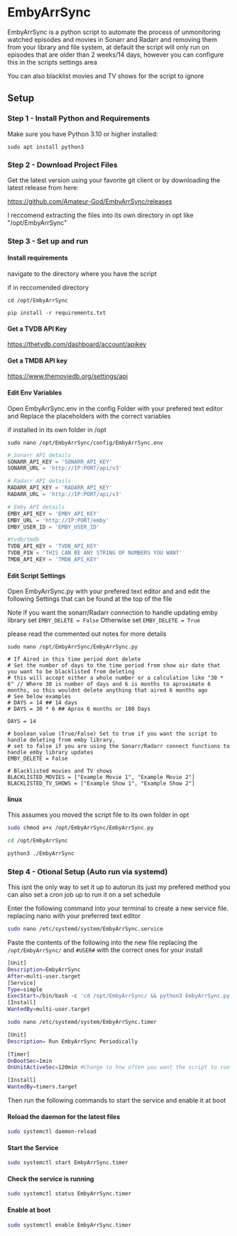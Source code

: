 # EmbyArrSync

EmbyArrSync is a python script to automate the process of unmonitoring watched episodes and movies in Sonarr and Radarr and removing them from your library and file system, at default the script will only run on episodes that are older than 2 weeks/14 days, however you can configure this in the scripts settings area

You can also blacklist movies and TV shows for the script to ignore

## Setup

### Step 1 - Install Python and Requirements

Make sure you have Python 3.10 or higher installed:

```
sudo apt install python3
```

### Step 2 - Download Project Files

Get the latest version using your favorite git client or by downloading the latest release from here:

https://github.com/Amateur-God/EmbyArrSync/releases

I reccomend extracting the files into its own directory in opt like "/opt/EmbyArrSync"

### Step 3 - Set up and run

#### Install requirements

navigate to the directory where you have the script

if in reccomended directory

```
cd /opt/EmbyArrSync
```

```
pip install -r requirements.txt
```

#### Get a TVDB API Key

https://thetvdb.com/dashboard/account/apikey

#### Get a TMDB API key

https://www.themoviedb.org/settings/api

#### Edit Env Variables

Open EmbyArrSync.env in the config Folder with your prefered text editor and Replace the placeholders with the correct variables

if installed in its own folder in /opt

```
sudo nano /opt/EmbyArrSync/config/EmbyArrSync.env
```

```py
# Sonarr API details
SONARR_API_KEY = 'SONARR_API_KEY'
SONARR_URL = 'http://IP:PORT/api/v3'

# Radarr API details
RADARR_API_KEY = 'RADARR_API_KEY'
RADARR_URL = 'http://IP:PORT/api/v3'

# Emby API details
EMBY_API_KEY = 'EMBY_API_KEY'
EMBY_URL = 'http://IP:PORT/emby'
EMBY_USER_ID = 'EMBY_USER_ID'

#tvdb/tmdb
TVDB_API_KEY = 'TVDB_API_KEY'
TVDB_PIN = 'THIS CAN BE ANY STRING OF NUMBERS YOU WANT'
TMDB_API_KEY = 'TMDB_API_KEY'
```

#### Edit Script Settings
Open EmbyArrSync.py with your prefered text editor and and edit the following Settings that can be found at the top of the file

Note if you want the sonarr/Radarr connection to handle updating emby library set `EMBY_DELETE = False` Otherwise set `EMBY_DELETE = True`

please read the commented out notes for more details

```
sudo nano /opt/EmbyArrSync/EmbyArrSync.py
```

```
# If Aired in this time period dont delete
# Set the number of days to the time period from show air date that you want to be blacklisted from deleting
# this will accept either a whole number or a calculation like "30 * 6" // Where 30 is number of days and 6 is months to aproximate 6 months, so this wouldnt delete anything that aired 6 months ago
# See below examples
# DAYS = 14 ## 14 days
# DAYS = 30 * 6 ## Aprox 6 months or 180 Days

DAYS = 14

# boolean value (True/False) Set to true if you want the script to handle deleting from emby library, 
# set to false if you are using the Sonarr/Radarr connect functions to handle emby library updates
EMBY_DELETE = False 

# Blacklisted movies and TV shows
BLACKLISTED_MOVIES = ["Example Movie 1", "Example Movie 2"]
BLACKLISTED_TV_SHOWS = ["Example Show 1", "Example Show 2"]
```

#### linux

This assumes you moved the script file to its own folder in opt

```bash
sudo chmod a+x /opt/EmbyArrSync/EmbyArrSync.py
```

```bash
cd /opt/EmbyArrSync
```

```bash
python3 ./EmbyArrSync
```

### Step 4 - Otional Setup (Auto run via systemd)

This isnt the only way to set it up to autorun its just my prefered method you can also set a cron job up to run it on a set schedule

Enter the following command into your terminal to create a new service file. 
replacing nano with your preferred text editor

```bash
sudo nano /etc/systemd/system/EmbyArrSync.service
```

Paste the contents of the following into the new file
replacing the `/opt/EmbyArrSync/` and `#USER#` with the correct ones for your install

```bash
[Unit]
Description=EmbyArrSync
After=multi-user.target
[Service]
Type=simple
ExecStart=/bin/bash -c 'cd /opt/EmbyArrSync/ && python3 EmbyArrSync.py'
[Install]
WantedBy=multi-user.target
```

```bash
sudo nano /etc/systemd/system/EmbyArrSync.timer
```

```bash
[Unit]
Description= Run EmbyArrSync Periodically

[Timer]
OnBootSec=1min
OnUnitActiveSec=120min #Change to how often you want the script to run

[Install]
WantedBy=timers.target
```

Then run the following commands to start the service and enable it at boot

#### Reload the daemon for the latest files
```bash
sudo systemctl daemon-reload
```

#### Start the Service
```bash
sudo systemctl start EmbyArrSync.timer
```

#### Check the service is running
```bash
sudo systemctl status EmbyArrSync.timer
```

#### Enable at boot
```bash
sudo systemctl enable EmbyArrSync.timer
```
